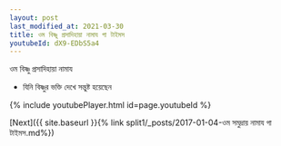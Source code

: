 ```yaml
---
layout: post
last_modified_at: 2021-03-30
title: ওম বিষ্ণু প্রসাদিহায়া নামায গা টাইমস
youtubeId: dX9-EDbS5a4
---
```

 
 
 ওম বিষ্ণু প্রসাদিহায়া নামায  
 
 -  যিনি বিষ্ণুর ভক্তি দেখে সন্তুষ্ট হয়েছেন 
 
  
 
  
 
 
 
 
 
 


{% include youtubePlayer.html id=page.youtubeId %}
 
[Next]({{ site.baseurl }}{% link  split1/_posts/2017-01-04-ওম সমুদ্রায় নামায গা টাইমস.md%})
 
